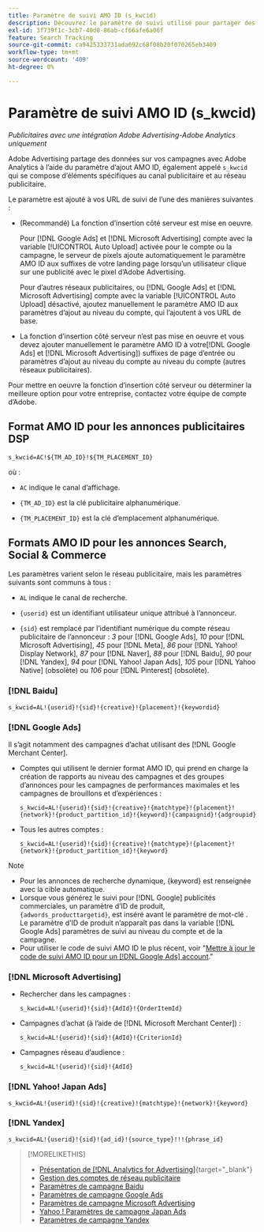 ```yaml
---
title: Paramètre de suivi AMO ID (s_kwcid)
description: Découvrez le paramètre de suivi utilisé pour partager des données d’Adobe Advertising avec Adobe Analytics.
exl-id: 3f739f1c-3cb7-40d0-86ab-cf66afe6a06f
feature: Search Tracking
source-git-commit: ca9425333731ada692c68f08b20f070265eb3409
workflow-type: tm+mt
source-wordcount: '409'
ht-degree: 0%

---
```


# Paramètre de suivi AMO ID (s_kwcid)

*Publicitaires avec une intégration Adobe Advertising-Adobe Analytics uniquement*

<!-- This should go in the Analytics integration chapter > IDs page, under "AMO IDs."  But I'll need to update with when/where to add the code for DSP clients. -->

Adobe Advertising partage des données sur vos campagnes avec Adobe Analytics à l’aide du paramètre d’ajout AMO ID, également appelé `s_kwcid` qui se compose d’éléments spécifiques au canal publicitaire et au réseau publicitaire.

<!-- add everything below to IDs page -->

Le paramètre est ajouté à vos URL de suivi de l’une des manières suivantes :

* (Recommandé) La fonction d’insertion côté serveur est mise en oeuvre.

  Pour [!DNL Google Ads] et [!DNL Microsoft Advertising] compte avec la variable [!UICONTROL Auto Upload] activée pour le compte ou la campagne, le serveur de pixels ajoute automatiquement le paramètre AMO ID aux suffixes de votre landing page lorsqu’un utilisateur clique sur une publicité <!-- click a search ad or views a display ad --> avec le pixel d’Adobe Advertising.

  Pour d’autres réseaux publicitaires, ou [!DNL Google Ads] et [!DNL Microsoft Advertising] compte avec la variable [!UICONTROL Auto Upload] désactivé, ajoutez manuellement le paramètre AMO ID aux paramètres d’ajout au niveau du compte, qui l’ajoutent à vos URL de base.

* <!-- (Search, Social, & Commerce only) -->La fonction d’insertion côté serveur n’est pas mise en oeuvre et vous devez ajouter manuellement le paramètre AMO ID à votre[!DNL Google Ads] et [!DNL Microsoft Advertising]) suffixes de page d’entrée ou paramètres d’ajout au niveau du compte au niveau du compte (autres réseaux publicitaires).

Pour mettre en oeuvre la fonction d’insertion côté serveur ou déterminer la meilleure option pour votre entreprise, contactez votre équipe de compte d’Adobe.

## Format AMO ID pour les annonces publicitaires DSP

`s_kwcid=AC!${TM_AD_ID}!${TM_PLACEMENT_ID}`

où :

* `AC` indique le canal d’affichage.

* `{TM_AD_ID}` est la clé publicitaire alphanumérique.

* `{TM_PLACEMENT_ID}` est la clé d’emplacement alphanumérique.

## Formats AMO ID pour les annonces Search, Social &amp; Commerce

Les paramètres varient selon le réseau publicitaire, mais les paramètres suivants sont communs à tous :

* `AL` indique le canal de recherche. <!-- what about social/Facebook, and display ads on Google (like Gmail, YouTube)? -->

* `{userid}` est un identifiant utilisateur unique attribué à l’annonceur.

* `{sid}` est remplacé par l’identifiant numérique du compte réseau publicitaire de l’annonceur : *3* pour [!DNL Google Ads], *10* pour [!DNL Microsoft Advertising], *45* pour [!DNL Meta], *86* pour [!DNL Yahoo! Display Network], *87* pour [!DNL Naver], *88* pour [!DNL Baidu], *90* pour [!DNL Yandex], *94* pour [!DNL Yahoo! Japan Ads], *105* pour [!DNL Yahoo Native] (obsolète) ou *106* pour [!DNL Pinterest] (obsolète).

### [!DNL Baidu]

`s_kwcid=AL!{userid}!{sid}!{creative}!{placement}!{keywordid}`

### [!DNL Google Ads]

Il s’agit notamment des campagnes d’achat utilisant des [!DNL Google Merchant Center].

* Comptes qui utilisent le dernier format AMO ID, qui prend en charge la création de rapports au niveau des campagnes et des groupes d’annonces pour les campagnes de performances maximales et les campagnes de brouillons et d’expériences :

  `s_kwcid=AL!{userid}!{sid}!{creative}!{matchtype}!{placement}!{network}!{product_partition_id}!{keyword}!{campaignid}!{adgroupid}`

* Tous les autres comptes :

  `s_kwcid=AL!{userid}!{sid}!{creative}!{matchtype}!{placement}!{network}!{product_partition_id}!{keyword}`

>[!NOTE]
>
>* Pour les annonces de recherche dynamique, {keyword} est renseignée avec la cible automatique.
>* Lorsque vous générez le suivi pour [!DNL Google] publicités commerciales, un paramètre d’ID de produit, `{adwords_producttargetid}`, est inséré avant le paramètre de mot-clé . Le paramètre d’ID de produit n’apparaît pas dans la variable [!DNL Google Ads] paramètres de suivi au niveau du compte et de la campagne.
>* Pour utiliser le code de suivi AMO ID le plus récent, voir &quot;[Mettre à jour le code de suivi AMO ID pour un [!DNL Google Ads] account](/help/search-social-commerce/campaign-management/accounts/update-amo-id-google.md).&quot; <!-- Update terminology there too. -->

<!--

### [!DNL Meta]

`s_kwcid=AL!{userid}!{sid}!{{ad.id}}!{{campaign.id}}!{{adset.id}}`

where:

* `{{ad.id}}` is the unique numeric ID for the ad/creative.

* `{{campaign.id}}` is the unique ID for the campaign.

* `{{adset.id}}` is the unique ID for the ad set.

-->

### [!DNL Microsoft Advertising]

* Rechercher dans les campagnes :

  `s_kwcid=AL!{userid}!{sid}!{AdId}!{OrderItemId}`

* Campagnes d’achat (à l’aide de [!DNL Microsoft Merchant Center]) :

  `s_kwcid=AL!{userid}!{sid}!{AdId}!{CriterionId}`

* Campagnes réseau d’audience :

  `s_kwcid=AL!{userid}!{sid}!{AdId}`

### [!DNL Yahoo! Japan Ads]

`s_kwcid=AL!{userid}!{sid}!{creative}!{matchtype}!{network}!{keyword}`

### [!DNL Yandex]

`s_kwcid=AL!{userid}!{sid}!{ad_id}!{source_type}!!!{phrase_id}`

>[!MORELIKETHIS]
>
>* [Présentation de [!DNL Analytics for Advertising]](/help/integrations/analytics/overview.md){target="_blank"}
>* [Gestion des comptes de réseau publicitaire](/help/search-social-commerce/campaign-management/accounts/ad-network-account-manage.md)
>* [Paramètres de campagne Baidu](/help/search-social-commerce/campaign-management/campaigns/campaign-settings-baidu.md)
>* [Paramètres de campagne Google Ads](/help/search-social-commerce/campaign-management/campaigns/campaign-settings-google.md)
>* [Paramètres de campagne Microsoft Advertising](/help/search-social-commerce/campaign-management/campaigns/campaign-settings-microsoft.md)
>* [Yahoo ! Paramètres de campagne Japan Ads](/help/search-social-commerce/campaign-management/campaigns/campaign-settings-yahoo-japan.md)
>* [Paramètres de campagne Yandex](/help/search-social-commerce/campaign-management/campaigns/campaign-settings-yandex.md)
